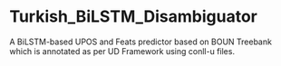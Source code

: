 # Turkish_BiLSTM_Disambiguator
A BiLSTM-based UPOS and Feats predictor based on BOUN Treebank which is annotated as per UD Framework using conll-u files.
